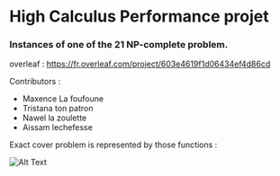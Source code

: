 # High Calculus Performance projet

### Instances of one of the 21 NP-complete problem.

overleaf : https://fr.overleaf.com/project/603e4619f1d06434ef4d86cd

Contributors : 

* Maxence La foufoune
* Tristana ton patron
* Nawel la zoulette
* Aissam lechefesse

Exact cover problem is represented by those functions : 

![Alt Text](https://github.com/Aissam08/Tetris/blob/main/Help_func_visu.jpg)
